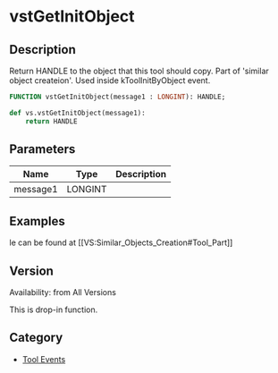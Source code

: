 # vstGetInitObject

## Description
Return HANDLE to the object that this tool should copy. Part of 'similar object createion'. Used inside kToolInitByObject event.

```pascal
FUNCTION vstGetInitObject(message1 : LONGINT): HANDLE;
```

```python
def vs.vstGetInitObject(message1):
    return HANDLE
```

## Parameters
|Name|Type|Description|
|---|---|---|
|message1|LONGINT|   |

## Examples
le can be found at [[VS:Similar_Objects_Creation#Tool_Part]]

## Version
Availability: from All Versions

This is drop-in function.

## Category
* [Tool Events](../Categories/Tool%20Events.md)
